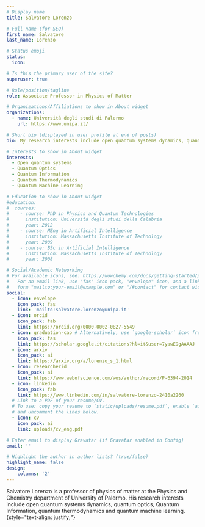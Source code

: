```yaml
---
# Display name
title: Salvatore Lorenzo

# Full name (for SEO)
first_name: Salvatore
last_name: Lorenzo

# Status emoji
status:
  icon: 

# Is this the primary user of the site?
superuser: true

# Role/position/tagline
role: Associate Professor in Physics of Matter

# Organizations/Affiliations to show in About widget
organizations:
  - name: Università degli studi di Palermo
    url: https://www.unipa.it/

# Short bio (displayed in user profile at end of posts)
bio: My research interests include open quantum systems dynamics, quantum optics, Quantum Information, quantum thermodynamics and quantum machine learning.

# Interests to show in About widget
interests:
  - Open quantum systems
  - Quantum Optics
  - Quantum Information
  - Quantum Thermodynamics
  - Quantum Machine Learning

# Education to show in About widget
#education:
#  courses:
#    - course: PhD in Physics and Quantum Technologies
#      institution: Università degli studi della Calabria
#      year: 2012
#    - course: MEng in Artificial Intelligence
#      institution: Massachusetts Institute of Technology
#      year: 2009
#    - course: BSc in Artificial Intelligence
#      institution: Massachusetts Institute of Technology
#      year: 2008

# Social/Academic Networking
# For available icons, see: https://wowchemy.com/docs/getting-started/page-builder/#icons
#   For an email link, use "fas" icon pack, "envelope" icon, and a link in the
#   form "mailto:your-email@example.com" or "/#contact" for contact widget.
social:
  - icon: envelope
    icon_pack: fas
    link: 'mailto:salvatore.lorenzo@unipa.it'
  - icon: orcid
    icon_pack: fab
    link: https://orcid.org/0000-0002-0827-5549
  - icon: graduation-cap # Alternatively, use `google-scholar` icon from `ai` icon pack
    icon_pack: fas
    link: https://scholar.google.it/citations?hl=it&user=7yawE9gAAAAJ
  - icon: arxiv
    icon_pack: ai
    link: https://arxiv.org/a/lorenzo_s_1.html
  - icon: researcherid
    icon_pack: ai
    link: https://www.webofscience.com/wos/author/record/P-6394-2014
  - icon: linkedin
    icon_pack: fab
    link: https://www.linkedin.com/in/salvatore-lorenzo-2410a2260
  # Link to a PDF of your resume/CV.
  # To use: copy your resume to `static/uploads/resume.pdf`, enable `ai` icons in `params.yaml`,
  # and uncomment the lines below.
  - icon: cv
    icon_pack: ai
    link: uploads/cv_eng.pdf

# Enter email to display Gravatar (if Gravatar enabled in Config)
email: ''

# Highlight the author in author lists? (true/false)
highlight_name: false
design:
    columns: '2'
---
```


Salvatore Lorenzo is a professor of physics of matter at the Physics and Chemistry department of University of Palermo. His research interests include open quantum systems dynamics, quantum optics, Quantum Information, quantum thermodynamics and quantum machine learning.
{style="text-align: justify;"}
